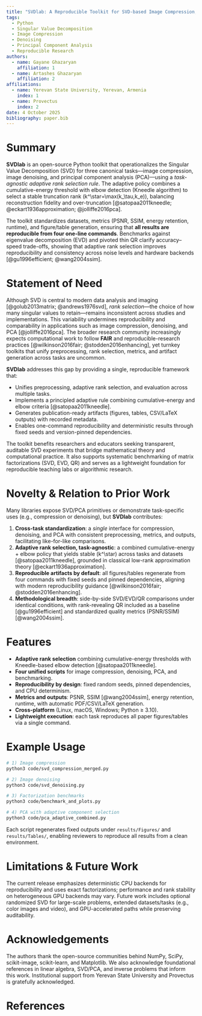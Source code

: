 ```yaml
---
title: "SVDlab: A Reproducible Toolkit for SVD-based Image Compression, Denoising, and PCA with Adaptive Rank Selection"
tags:
  - Python
  - Singular Value Decomposition
  - Image Compression
  - Denoising
  - Principal Component Analysis
  - Reproducible Research
authors:
  - name: Gayane Ghazaryan
    affiliation: 1
  - name: Artashes Ghazaryan
    affiliation: 2
affiliations:
  - name: Yerevan State University, Yerevan, Armenia
    index: 1
  - name: Provectus
    index: 2
date: 4 October 2025
bibliography: paper.bib
---
```


# Summary

**SVDlab** is an open-source Python toolkit that operationalizes the Singular Value Decomposition (SVD) for three canonical tasks—image compression, image denoising, and principal component analysis (PCA)—using a *task-agnostic adaptive rank selection rule*. The adaptive policy combines a cumulative-energy threshold with elbow detection (Kneedle algorithm) to select a stable truncation rank \(k^\star=\max(k_\tau,k_e)\), balancing reconstruction fidelity and over-truncation [@satopaa2011kneedle; @eckart1936approximation; @jolliffe2016pca].

The toolkit standardizes datasets, metrics (PSNR, SSIM, energy retention, runtime), and figure/table generation, ensuring that **all results are reproducible from four one-line commands**. Benchmarks against eigenvalue decomposition (EVD) and pivoted thin QR clarify accuracy–speed trade-offs, showing that adaptive rank selection improves reproducibility and consistency across noise levels and hardware backends [@gu1996efficient; @wang2004ssim].

# Statement of Need

Although SVD is central to modern data analysis and imaging [@golub2013matrix; @andrews1976svd], *rank selection*—the choice of how many singular values to retain—remains inconsistent across studies and implementations. This variability undermines reproducibility and comparability in applications such as image compression, denoising, and PCA [@jolliffe2016pca]. The broader research community increasingly expects computational work to follow **FAIR** and reproducible-research practices [@wilkinson2016fair; @stodden2016enhancing], yet turnkey toolkits that unify preprocessing, rank selection, metrics, and artifact generation across tasks are uncommon.

**SVDlab** addresses this gap by providing a single, reproducible framework that:

- Unifies preprocessing, adaptive rank selection, and evaluation across multiple tasks.  
- Implements a principled adaptive rule combining cumulative-energy and elbow criteria [@satopaa2011kneedle].  
- Generates publication-ready artifacts (figures, tables, CSV/LaTeX outputs) with recorded metadata.  
- Enables one-command reproducibility and deterministic results through fixed seeds and version-pinned dependencies.

The toolkit benefits researchers and educators seeking transparent, auditable SVD experiments that bridge mathematical theory and computational practice. It also supports systematic benchmarking of matrix factorizations (SVD, EVD, QR) and serves as a lightweight foundation for reproducible teaching labs or algorithmic research.

# Novelty & Relation to Prior Work

Many libraries expose SVD/PCA primitives or demonstrate task-specific uses (e.g., compression or denoising), but **SVDlab** contributes:

1. **Cross-task standardization**: a *single* interface for compression, denoising, and PCA with consistent preprocessing, metrics, and outputs, facilitating like-for-like comparisons.  
2. **Adaptive rank selection, task-agnostic**: a combined cumulative-energy + elbow policy that yields stable \(k^\star\) across tasks and datasets [@satopaa2011kneedle], grounded in classical low-rank approximation theory [@eckart1936approximation].  
3. **Reproducible artifacts by default**: all figures/tables regenerate from four commands with fixed seeds and pinned dependencies, aligning with modern reproducibility guidance [@wilkinson2016fair; @stodden2016enhancing].  
4. **Methodological breadth**: side-by-side SVD/EVD/QR comparisons under identical conditions, with rank-revealing QR included as a baseline [@gu1996efficient] and standardized quality metrics (PSNR/SSIM) [@wang2004ssim].

# Features

- **Adaptive rank selection** combining cumulative-energy thresholds with Kneedle-based elbow detection [@satopaa2011kneedle].
- **Four unified scripts** for image compression, denoising, PCA, and benchmarking.
- **Reproducibility by design**: fixed random seeds, pinned dependencies, and CPU determinism.
- **Metrics and outputs**: PSNR, SSIM [@wang2004ssim], energy retention, runtime, with automatic PDF/CSV/LaTeX generation.
- **Cross-platform** (Linux, macOS, Windows; Python ≥ 3.10).
- **Lightweight execution**: each task reproduces all paper figures/tables via a single command.

# Example Usage

```bash
# 1) Image compression
python3 code/svd_compression_merged.py

# 2) Image denoising
python3 code/svd_denoising.py

# 3) Factorization benchmarks
python3 code/benchmark_and_plots.py

# 4) PCA with adaptive component selection
python3 code/pca_adaptive_combined.py
```

Each script regenerates fixed outputs under `results/Figures/` and `results/Tables/`, enabling reviewers to reproduce all results from a clean environment.

# Limitations & Future Work

The current release emphasizes deterministic CPU backends for reproducibility and uses exact factorizations; performance and rank stability on heterogeneous GPU backends may vary. Future work includes optional randomized SVD for large-scale problems, extended datasets/tasks (e.g., color images and video), and GPU-accelerated paths while preserving auditability.

# Acknowledgements

The authors thank the open-source communities behind NumPy, SciPy, scikit-image, scikit-learn, and Matplotlib. We also acknowledge foundational references in linear algebra, SVD/PCA, and inverse problems that inform this work. Institutional support from Yerevan State University and Provectus is gratefully acknowledged.

# References
```



